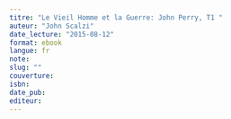 ```yaml
---
titre: "Le Vieil Homme et la Guerre: John Perry, T1 "
auteur: "John Scalzi"
date_lecture: "2015-08-12"
format: ebook
langue: fr
note:
slug: ""
couverture: 
isbn: 
date_pub: 
editeur: 
---
```

